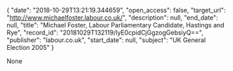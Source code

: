 {
  "date": "2018-10-29T13:21:19.344659", 
  "open_access": false, 
  "target_url": "http://www.michaelfoster.labour.co.uk/", 
  "description": null, 
  "end_date": null, 
  "title": "Michael Foster, Labour Parliamentary Candidate, Hastings and Rye", 
  "record_id": "20181029T132119/lyE0cpidCjGgzogGebsiyQ==", 
  "publisher": "labour.co.uk", 
  "start_date": null, 
  "subject": "UK General Election 2005"
}

None